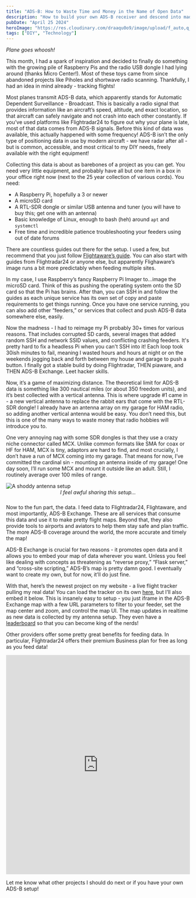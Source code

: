 ```yaml
---
title: "ADS-B: How to Waste Time and Money in the Name of Open Data"
description: "How to build your own ADS-B receiver and descend into madness"
pubDate: "April 25 2024"
heroImage: "https://res.cloudinary.com/draaqu0o9/image/upload/f_auto,q_auto/v1/flight-tracker/dwueajqpt7oiiud9alkl"
tags: ["DIY", "Technology"]
---
```

<i>Plane goes whoosh!</i>

This month, I had a spark of inspiration and decided to finally do something with the growing pile of Raspberry Pis and the radio USB dongle I had lying around (thanks Micro Center!). Most of these toys came from since abandoned projects like Piholes and shortwave radio scanning. Thankfully, I had an idea in mind already - tracking flights!

Most planes transmit ADS-B data, which apparently stands for Automatic Dependent Surveillance - Broadcast. This is basically a radio signal that provides information like an aircraft’s speed, altitude, and exact location, so that aircraft can safely navigate and not crash into each other constantly. If you’ve used platforms like Flightradar24 to figure out why your plane is late, most of that data comes from ADS-B signals. Before this kind of data was available, this actually happened with some frequency! ADS-B isn’t the only type of positioning data in use by modern aircraft - we have radar after all - but is common, accessible, and most critical to my DIY needs, freely available with the right equipment!

Collecting this data is about as barebones of a project as you can get. You need very little equipment, and probably have all but one item in a box in your office right now (next to the 25 year collection of various cords). You need:

<ul>
<li>A Raspberry Pi, hopefully a 3 or newer</li>
<li>A microSD card</li>
<li>A RTL-SDR dongle or similar USB antenna and tuner (you will have to buy this; get one with an antenna)</li>
<li>Basic knowledge of Linux, enough to bash (heh) around <code>apt</code> and <code>systemctl</code></li>
<li>Free time and incredible patience troubleshooting your feeders using out of date forums</li>
</ul>

There are countless guides out there for the setup. I used a few, but recommend that you just follow [Flightaware’s guide](https://www.flightaware.com/adsb/). You can also start with guides from Flightradar24 or anyone else, but apparently Flighaware’s image runs a bit more predictably when feeding multiple sites.

In my case, I use Raspberry’s fancy Raspberry Pi Imager to…image the microSD card. Think of this as pushing the operating system onto the SD card so that the Pi has brains. After than, you can SSH in and follow the guides as each unique service has its own set of copy and paste requirements to get things running. Once you have one service running, you can also add other “feeders,” or services that collect and push ADS-B data somewhere else, easily. 

Now the madness - I had to reimage my Pi probably 30+ times for various reasons. That includes corrupted SD cards, several images that added random SSH and network SSID values, and conflicting crashing feeders. It's pretty hard to fix a headless Pi when you can't SSH into it! Each loop took 30ish minutes to fail, meaning I wasted hours and hours at night or on the weekends jogging back and forth between my house and garage to push a button. I finally got a stable build by doing Flightradar, THEN piaware, and THEN ADS-B Exchange. Leet hacker skills.

Now, it’s a game of maximizing distance. The theoretical limit for ADS-B data is something like 300 nautical miles (or about 350 freedom units), and it’s best collected with a vertical antenna. This is where upgrade #1 came in - a new vertical antenna to replace the rabbit ears that come with the RTL-SDR dongle! I already have an antenna array on my garage for HAM radio, so adding another vertical antenna would be easy. You don’t need this, but this is one of the many ways to waste money that radio hobbies will introduce you to.

One very annoying nag with some SDR dongles is that they use a crazy niche connector called MCX. Unlike common formats like SMA for coax or HF for HAM, MCX is tiny, adaptors are hard to find, and most crucially, I don’t have a run of MCX coming into my garage. That means for now, I’ve committed the cardinal sin - mounting an antenna inside of my garage! One day soon, I’ll run some MCX and mount it outside like an adult. Still, I routinely average over 100 miles of range.

<img src="https://res.cloudinary.com/draaqu0o9/image/upload/f_auto,q_auto/v1/flight-tracker/c0kjnwabrgbg3szimmyz" alt="A shoddy antenna setup">
<div align="center" style="padding-bottom:10px"><i>I feel awful sharing this setup...</i></div>

Now to the fun part, the data. I feed data to Flightradar24, Flightaware, and most importantly, ADS-B Exchange. These are all services that consume this data and use it to make pretty flight maps. Beyond that, they also provide tools to airports and aviators to help them stay safe and plan traffic. The more ADS-B coverage around the world, the more accurate and timely the map! 

ADS-B Exchange is crucial for two reasons - it promotes open data and it allows you to embed your map of data wherever you want. Unless you feel like dealing with concepts as threatening as “reverse proxy,” “Flask server,” and “cross-site scripting,” ADS-B’s map is pretty damn good. I eventually want to create my own, but for now, it’ll do just fine.

With that, here’s the newest project on my website - a live flight tracker pulling my real data! You can load the tracker on its own [here](https://www.gavmatt.com/flight-tracker), but I’ll also embed it below. This is insanely easy to setup - you just iframe in the ADS-B Exchange map with a few URL parameters to filter to your feeder, set the map center and zoom, and control the map UI. The map updates in realtime as new data is collected by my antenna setup. They even have a [leaderboard](https://globe.adsbexchange.com/leaderboard/) so that you can become king of the nerds!

Other providers offer some pretty great benefits for feeding data. In particular, Flightradar24 offers their premium Business plan for free as long as you feed data! 

<div style="display: flex; justify-content: center;">
        <iframe src="https://globe.adsbexchange.com/?feed=TIS6mWpnVYgH&hideSidebar&hideButtons&zoom=8&lat=39.172&lon=-104.853" width="800" height="600" frameborder="0" style="border: 0;"></iframe>
</div>

Let me know what other projects I should do next or if you have your own ADS-B setup! 